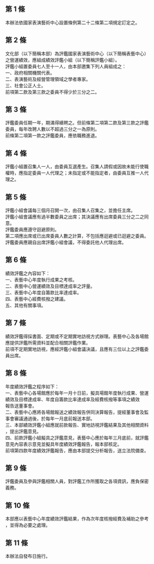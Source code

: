 第 1 條
-------
本辦法依國家表演藝術中心設置條例第二十二條第二項規定訂定之。

第 2 條
-------
文化部（以下簡稱本部）為評鑑國家表演藝術中心（以下簡稱表藝中心）  
之營運績效，應組成績效評鑑小組（以下簡稱評鑑小組）。  
評鑑小組置委員七人至十一人，由本部邀集下列人員組成之：  
一、政府相關機關代表。  
二、表演藝術及經營管理領域之學者專家。  
三、社會公正人士。  
前項第二款及第三款之委員不得少於三分之二。

第 3 條
-------
評鑑委員任期一年，期滿得續聘之。但前條第二項第二款及第三款之評鑑  
委員，每年改聘人數以不超過三分之一為原則。  
前條第二項第一款之評鑑委員，應依職務進退。

第 4 條
-------
評鑑小組置召集人一人，由委員互選產生。召集人請假或因故未能行使職  
權時，應指定委員一人代理之；未指定或不能指定者，由委員互推一人代  
理之。

第 5 條
-------
評鑑小組會議每三個月召開一次，由召集人召集之，並擔任主席。  
評鑑小組會議應有過半數委員之出席；其決議應有出席委員三分之二之同  
意。  
評鑑委員應遵守迴避原則。  
第二項應出席或已出席委員人數之計算，不包括應迴避或已迴避之委員。  
評鑑委員應親自出席評鑑小組會議，不得委託他人代理出席。

第 6 條
-------
績效評鑑之內容如下：  
一、表藝中心年度執行成果之考核。  
二、表藝中心營運績效及目標達成率之評量。  
三、表藝中心年度自籌款比率達成率。  
四、表藝中心經費核撥之建議。  
五、其他有關事項。

第 7 條
-------
績效評鑑得採書面、定期或不定期實地訪視方式辦理。表藝中心及各場館  
應提供評鑑所需資料並配合相關評鑑作業。  
前項不定期實地訪視，應經評鑑小組會議決議，且應有三位以上之評鑑委  
員出席。

第 8 條
-------
年度績效評鑑之程序如下：  
一、表藝中心各場館應於每年一月十日前，擬具場館年度執行成果、營運  
    績效及目標達成率、年度自籌款比率達成率及經費核撥等事項之績效  
    報告送董事會。  
二、表藝中心應將各場館報送之績效報告併同決算報告，提經董事會及監  
    事會審議通過後，於每年一月底前報送本部。  
三、本部績效評鑑小組應就前款報告、實地訪視評鑑結果及其他相關資料  
    ，提出評鑑意見。  
四、前款評鑑小組擬具之評鑑意見，表藝中心應於每年三月底前，就評鑑  
    意見內容表示意見並擬具年度績效評鑑報告，報本部核定。  
前項第四款年度績效評鑑報告，應由本部提交分析報告，送立法院備查。

第 9 條
-------
評鑑委員及參與評鑑相關人員，對評鑑工作所獲取之各項資訊，應負保密  
義務。

第 10 條
--------
本部應以表藝中心年度績效評鑑結果，作為次年度核撥經費及補助之參考  
，並得為必要之處理。

第 11 條
--------
本辦法自發布日施行。

